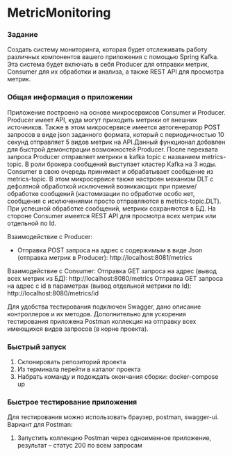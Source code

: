 # MetricMonitoring

### Задание
Создать систему мониторинга, которая будет отслеживать работу различных компонентов вашего приложения с помощью Spring Kafka. Эта система будет включать в себя Producer для отправки метрик, Consumer для их обработки и анализа, а также REST API для просмотра метрик.

### Общая информация о приложении
Приложение построено на основе микросервисов Consumer и Producer. 
Producer имеет API, куда могут приходить метрики от внешних источников. Также в этом микросервисе имеется автогенератор POST запросов в виде json заданного формата, который с периодичностью 10 секунд отправляет 5 видов метрик на API.Данный функционал добавлен для быстрой демонстрации возможностей Producer. После перехвата запроса Producer отправляет метрики в kafka topic с названием metrics-topic. В роли брокера сообщений выступает кластер Kafka на 3 ноды. 
Consumer в свою очередь принимает и обрабатывает сообщение из metrics-topic. В этом микросервисе также настроен механизм DLT с дефолтной обработкой исключений возникающих при приеме/обработке сообщений (кастомизации по обработке особо нет, сообщения с иcключениями просто отправляются в metrics-topic.DLT). При успешной обработке сообщений, метрики сохраняются в БД. На стороне Consumer имеется REST API для просмотра всех метрик или отдельной по Id.

Взаимодействие с Producer:
- Отправка POST запроса на адрес с содержимым в виде Json (отправка метрик в Producer): 
http://localhost:8081/metrics

Взаимодействие с Consumer:
Отправка GET запроса на адрес (вывод всех метрик из БД):
http://localhost:8080/metrics
Отправка GET запроса на адрес c id в параметрах (вывод отдельной метрики по Id):
http://localhost:8080/metrics/id

Для удобства тестирования подключен Swagger, дано описание контроллеров и их методов. Дополнительно для ускорения тестирования приложена Postman коллекция на отправку всех имеющихся видов запросов (в корне проекта).

### Быстрый запуск
1) Склонировать репозиторий проекта
2) Из терминала перейти в каталог проекта
3) Набрать команду и подождать окончания сборки: 
   docker-compose up


### Быстрое тестирование приложения
Для тестирования можно использовать браузер, postman, swagger-ui. Вариант для Postman:
1) Запустить коллекцию Postman через одноименное приложение, результат – статус 200 по всем запросам

